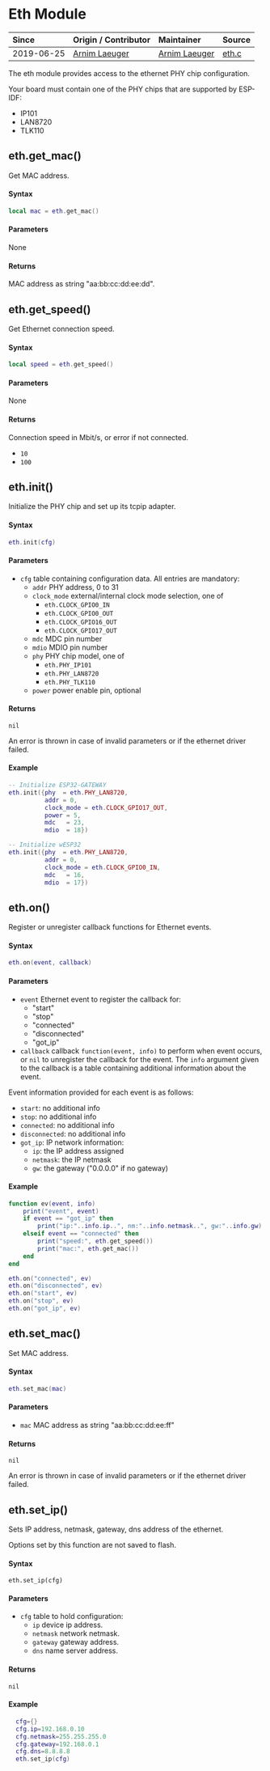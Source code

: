 # Eth Module
| Since  | Origin / Contributor  | Maintainer  | Source  |
| :----- | :-------------------- | :---------- | :------ |
| 2019-06-25 | [Arnim Laeuger](https://github.com/devsaurus) |[Arnim Laeuger](https://github.com/devsaurus) | [eth.c](../../components/modules/eth.c)|

The eth module provides access to the ethernet PHY chip configuration.

Your board must contain one of the PHY chips that are supported by ESP-IDF:

- IP101
- LAN8720
- TLK110

## eth.get_mac()
Get MAC address.

#### Syntax
```lua
local mac = eth.get_mac()
```

#### Parameters
None

#### Returns
MAC address as string "aa:bb:cc:dd:ee:dd".


## eth.get_speed()
Get Ethernet connection speed.

#### Syntax
```lua
local speed = eth.get_speed()
```

#### Parameters
None

#### Returns
Connection speed in Mbit/s, or error if not connected.
- `10`
- `100`


## eth.init()
Initialize the PHY chip and set up its tcpip adapter.

#### Syntax
```lua
eth.init(cfg)
```

#### Parameters
- `cfg` table containing configuration data. All entries are mandatory:
    - `addr` PHY address, 0 to 31
    - `clock_mode` external/internal clock mode selection, one of
        - `eth.CLOCK_GPIO0_IN`
        - `eth.CLOCK_GPIO0_OUT`
        - `eth.CLOCK_GPIO16_OUT`
        - `eth.CLOCK_GPIO17_OUT`
    - `mdc` MDC pin number
    - `mdio` MDIO pin number
    - `phy` PHY chip model, one of
        - `eth.PHY_IP101`
        - `eth.PHY_LAN8720`
        - `eth.PHY_TLK110`
    - `power` power enable pin, optional

#### Returns
`nil`

An error is thrown in case of invalid parameters or if the ethernet driver failed.

#### Example
```lua
-- Initialize ESP32-GATEWAY
eth.init({phy  = eth.PHY_LAN8720,
          addr = 0,
          clock_mode = eth.CLOCK_GPIO17_OUT,
          power = 5,
          mdc   = 23,
          mdio  = 18})

-- Initialize wESP32
eth.init({phy  = eth.PHY_LAN8720,
          addr = 0,
          clock_mode = eth.CLOCK_GPIO0_IN,
          mdc   = 16,
          mdio  = 17})
```


## eth.on()
Register or unregister callback functions for Ethernet events.

#### Syntax
```lua
eth.on(event, callback)
```

#### Parameters
- `event` Ethernet event to register the callback for:
    - "start"
    - "stop"
    - "connected"
    - "disconnected"
    - "got_ip"
- `callback` callback `function(event, info)` to perform when event occurs, or `nil` to unregister the callback for the event. The `info` argument given to the callback is a table containing additional information about the event.

Event information provided for each event is as follows:

- `start`: no additional info
- `stop`: no additional info
- `connected`: no additional info
- `disconnected`: no additional info
- `got_ip`: IP network information:
    - `ip`: the IP address assigned
    - `netmask`: the IP netmask
    - `gw`: the gateway ("0.0.0.0" if no gateway)

#### Example
```lua
function ev(event, info)
    print("event", event)
    if event == "got_ip" then
        print("ip:"..info.ip..", nm:"..info.netmask..", gw:"..info.gw)
    elseif event == "connected" then
        print("speed:", eth.get_speed())
        print("mac:", eth.get_mac())
    end
end

eth.on("connected", ev)
eth.on("disconnected", ev)
eth.on("start", ev)
eth.on("stop", ev)
eth.on("got_ip", ev)
```


## eth.set_mac()
Set MAC address.

#### Syntax
```lua
eth.set_mac(mac)
```

#### Parameters
- `mac` MAC address as string "aa:bb:cc:dd:ee:ff"

#### Returns
`nil`

An error is thrown in case of invalid parameters or if the ethernet driver failed.


## eth.set_ip()

Sets IP address, netmask, gateway, dns address of the ethernet.

Options set by this function are not saved to flash.

#### Syntax
`eth.set_ip(cfg)`

#### Parameters
- `cfg` table to hold configuration:
    - `ip` device ip address.
    - `netmask` network netmask.
    - `gateway` gateway address.
    - `dns` name server address.

#### Returns 
`nil`

#### Example
```lua
  cfg={}
  cfg.ip=192.168.0.10
  cfg.netmask=255.255.255.0
  cfg.gateway=192.168.0.1
  cfg.dns=8.8.8.8
  eth.set_ip(cfg)
```
